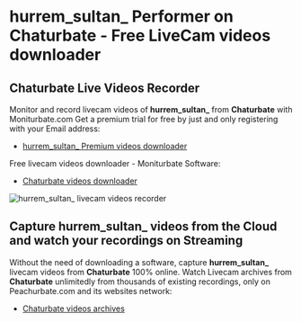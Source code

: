 # hurrem_sultan_ Performer on Chaturbate - Free LiveCam videos downloader

## Chaturbate Live Videos Recorder

Monitor and record livecam videos of **hurrem_sultan_** from **Chaturbate** with Moniturbate.com
Get a premium trial for free by just and only registering with your Email address:
* [hurrem_sultan_ Premium videos downloader](https://moniturbate.com/request-demo-licence-key.html)

Free livecam videos downloader - Moniturbate Software:
* [Chaturbate videos downloader](https://moniturbate.com/moniturbate-download-software.html)

![hurrem_sultan_ livecam videos recorder](https://peachurnet.com/templates/moniturbate-software.png)


## Capture hurrem_sultan_ videos from the Cloud and watch your recordings on Streaming

Without the need of downloading a software, capture **hurrem_sultan_** livecam videos from **Chaturbate** 100% online.
Watch Livecam archives from **Chaturbate** unlimitedly from thousands of existing recordings, only on Peachurbate.com and its websites network:
* [Chaturbate videos archives](https://peachurnet.com/)